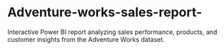 # Adventure-works-sales-report-
Interactive Power BI report analyzing sales performance, products, and customer insights from the Adventure Works dataset.
